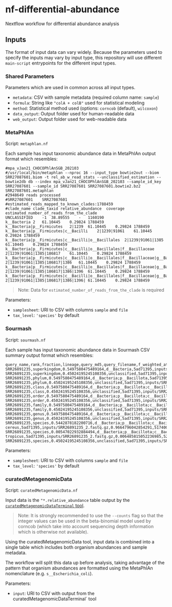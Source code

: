 # nf-differential-abundance
Nextflow workflow for differential abundance analysis

## Inputs

The format of input data can vary widely. Because the parameters
used to specify the inputs may vary by input type, this repository
will use different `main-script` entrypoints for the different
input types.

### Shared Parameters

Parameters which are used in common across all input types.

- `metadata`: CSV with sample metadata (required column name: `sample`)
- `formula`: String like `"colA + colB"` used for statistical modeling
- `method`: Statistical method used (options: `corncob` (default), `wilcoxon`)
- `data_output`: Output folder used for human-readable data
- `web_output`: Output folder used for web-readable data

### MetaPhlAn

Script: `metaphlan.nf`

Each sample has input taxonomic abundance data in MetaPhlAn output format
which resembles:

```
#mpa_vJan21_CHOCOPhlAnSGB_202103
#/usr/local/bin/metaphlan --nproc 16 --input_type bowtie2out --biom SRR27087601.biom -t rel_ab_w_read_stats --unclassified_estimation --bowtie2db db --index mpa_vJan21_CHOCOPhlAnSGB_202103 --sample_id_key SRR27087601 --sample_id SRR27087601 SRR27087601.bowtie2.bz2 SRR27087601.metaphlan
#2948649 reads processed
#SRR27087601	SRR27087601
#estimated_reads_mapped_to_known_clades:1788459
#clade_name	clade_taxid	relative_abundance	coverage	estimated_number_of_reads_from_the_clade
UNCLASSIFIED	-1	38.89555	-	1160190
k__Bacteria	2	61.10445	0.29824	1788459
k__Bacteria|p__Firmicutes	2|1239	61.10445	0.29824	1788459
k__Bacteria|p__Firmicutes|c__Bacilli	2|1239|91061	61.10445	0.29824	1788459
k__Bacteria|p__Firmicutes|c__Bacilli|o__Bacillales	2|1239|91061|1385	61.10445	0.29824	1788459
k__Bacteria|p__Firmicutes|c__Bacilli|o__Bacillales|f__Bacillaceae	2|1239|91061|1385|186817	61.10445	0.29824	1788459
k__Bacteria|p__Firmicutes|c__Bacilli|o__Bacillales|f__Bacillaceae|g__Bacillus	2|1239|91061|1385|186817|1386	61.10445	0.29824	1788459
k__Bacteria|p__Firmicutes|c__Bacilli|o__Bacillales|f__Bacillaceae|g__Bacillus|s__Bacillus_cereus	2|1239|91061|1385|186817|1386|1396	61.10445	0.29824	1788459
k__Bacteria|p__Firmicutes|c__Bacilli|o__Bacillales|f__Bacillaceae|g__Bacillus|s__Bacillus_cereus|t__SGB7697_group	2|1239|91061|1385|186817|1386|1396|	61.10445	0.29824	1788459
```

> Note: Data for `estimated_number_of_reads_from_the_clade` is required

Parameters:

- `samplesheet`: URI to CSV with columns `sample` and `file`
- `tax_level`: `'species'` by default

### Sourmash

Script: `sourmash.nf`

Each sample has input taxonomic abundance data in Sourmash CSV summary output format
which resembles:

```
query_name,rank,fraction,lineage,query_md5,query_filename,f_weighted_at_rank,bp_match_at_rank,query_ani_at_rank,total_weighted_hashes
SRR26891235,superkingdom,0.5497580475489164,d__Bacteria,5ad71395,inputs/SRR26891235_2.fastq.gz,0.9729654193376661,5226000,0.9719126143642576,225415
SRR26891235,superkingdom,0.45024195245108356,unclassified,5ad71395,inputs/SRR26891235_2.fastq.gz,0.027034580662333885,4280000,,225415
SRR26891235,phylum,0.5497580475489164,d__Bacteria;p__Bacillota,5ad71395,inputs/SRR26891235_2.fastq.gz,0.9729654193376661,5226000,0.9719126143642576,225415
SRR26891235,phylum,0.45024195245108356,unclassified,5ad71395,inputs/SRR26891235_2.fastq.gz,0.027034580662333885,4280000,,225415
SRR26891235,class,0.5497580475489164,d__Bacteria;p__Bacillota;c__Bacilli,5ad71395,inputs/SRR26891235_2.fastq.gz,0.9729654193376661,5226000,0.9719126143642576,225415
SRR26891235,class,0.45024195245108356,unclassified,5ad71395,inputs/SRR26891235_2.fastq.gz,0.027034580662333885,4280000,,225415
SRR26891235,order,0.5497580475489164,d__Bacteria;p__Bacillota;c__Bacilli;o__Bacillales,5ad71395,inputs/SRR26891235_2.fastq.gz,0.9729654193376661,5226000,0.9719126143642576,225415
SRR26891235,order,0.45024195245108356,unclassified,5ad71395,inputs/SRR26891235_2.fastq.gz,0.027034580662333885,4280000,,225415
SRR26891235,family,0.5497580475489164,d__Bacteria;p__Bacillota;c__Bacilli;o__Bacillales;f__Bacillaceae_G,5ad71395,inputs/SRR26891235_2.fastq.gz,0.9729654193376661,5226000,0.9719126143642576,225415
SRR26891235,family,0.45024195245108356,unclassified,5ad71395,inputs/SRR26891235_2.fastq.gz,0.027034580662333885,4280000,,225415
SRR26891235,genus,0.5497580475489164,d__Bacteria;p__Bacillota;c__Bacilli;o__Bacillales;f__Bacillaceae_G;g__Bacillus_A,5ad71395,inputs/SRR26891235_2.fastq.gz,0.9729654193376661,5226000,0.9719126143642576,225415
SRR26891235,genus,0.45024195245108356,unclassified,5ad71395,inputs/SRR26891235_2.fastq.gz,0.027034580662333885,4280000,,225415
SRR26891235,species,0.5442878182200716,d__Bacteria;p__Bacillota;c__Bacilli;o__Bacillales;f__Bacillaceae_G;g__Bacillus_A;s__Bacillus_A cereus,5ad71395,inputs/SRR26891235_2.fastq.gz,0.9664796042854291,5174000,0.9714499051552751,225415
SRR26891235,species,0.00547022932884494,d__Bacteria;p__Bacillota;c__Bacilli;o__Bacillales;f__Bacillaceae_G;g__Bacillus_A;s__Bacillus_A tropicus,5ad71395,inputs/SRR26891235_2.fastq.gz,0.006485815052236985,52000,0.7803437885603269,225415
SRR26891235,species,0.45024195245108356,unclassified,5ad71395,inputs/SRR26891235_2.fastq.gz,0.027034580662333885,4280000,,225415
```

Parameters:

- `samplesheet`: URI to CSV with columns `sample` and `file`
- `tax_level`: `'species'` by default

### curatedMetagenomicData

Script: `curatedMetagenomicData.nf`

Input data is the `"*.relative_abundance` table output by the
[`curatedMetagenomicDataTerminal` tool](https://github.com/waldronlab/curatedMetagenomicDataTerminal).

> Note: It is strongly recommended to use the `--counts` flag so that the
integer values can be used in the beta-binomial model used by corncob
(which take into account sequencing depth information which is otherwise
not available).

Using the curatedMetagenomicData tool, input data is combined into a single
table which includes both organism abundances and sample metadata.

The workflow will split this data up before analysis, taking advantage of
the pattern that organism abundances are formatted using the MetaPhlAn
nomenclature (e.g. `s__Escherichia_coli`).

Parameters:

- `input`: URI to CSV with output from the curatedMetagenomicDataTerminal` tool
